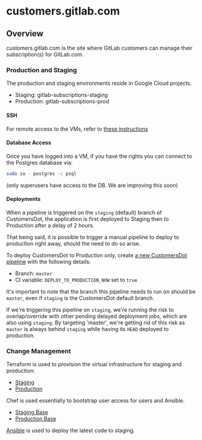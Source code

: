 # customers.gitlab.com

## Overview
customers.gitlab.com is the site where GitLab customers can manage
their subscription(s) for GitLab.com.

### Production and Staging
The production and staging environments reside in Google Cloud projects.
* Staging: gitlab-subscriptions-staging
* Production: gitlab-subscriptions-prod

#### SSH
For remote access to the VMs, refer to
[these instructions](https://gitlab.com/gitlab-org/customers-gitlab-com/-/blob/staging/doc/testing/staging.md#ssh-config)

#### Database Access
Once you have logged into a VM, if you have the rights you can connect to the
Postgres database via:
```bash
sudo su - postgres -c psql
```

(only superusers have access to the DB. We are improving this soon)

#### Deployments

When a pipeline is triggered on the `staging` (default) branch of CustomersDot,
the application is first deployed to Staging then to Production after a delay of 2 hours.

That being said, it is possible to trigger a manual pipeline to deploy to
production right away, should the need to do so arise.

To deploy CustomersDot to Production only, create [a new CustomersDot pipeline](https://gitlab.com/gitlab-org/customers-gitlab-com/-/pipelines/new) with the following details:
- Branch: `master`
- CI variable: `DEPLOY_TO_PRODUCTION_NOW` set to `true`

It's important to note that the branch this pipeline needs to run on should be `master`, even if `staging` is the CustomersDot default branch.

If we're triggering this pipeline on `staging`, we're running the risk to overlap/override with other pending delayed deployment jobs, which are also using `staging`. By targeting 'master', we're getting rid of this risk as `master` is always behind `staging` while having its `HEAD` deployed to production.

### Change Management
Terraform is used to provision the virtual infrastructure for staging and
production:
* [Staging](https://ops.gitlab.net/gitlab-com/gl-infra/config-mgmt/-/tree/master/environments/stgsub)
* [Production](https://ops.gitlab.net/gitlab-com/gl-infra/config-mgmt/-/tree/master/environments/prdsub)

Chef is used essentially to bootstrap user access for users and Ansible.
* [Staging Base](https://gitlab.com/gitlab-com/gl-infra/chef-repo/-/blob/master/roles/stgsub-base.json)
* [Production Base](https://gitlab.com/gitlab-com/gl-infra/chef-repo/-/blob/master/roles/prdsub-base.json)

[Ansible](https://gitlab.com/gitlab-com/gl-infra/customersdot-ansible-poc/) is used to deploy the latest code to staging.
